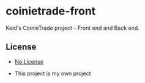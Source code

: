 # coinietrade-front

Keid's CoinieTrade project - Front end and Back end.

## License

* [No License](https://choosealicense.com/no-permission/)

* This project is my own project
